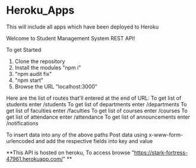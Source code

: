 # Heroku_Apps
This will include all apps which have been deployed to Heroku

Welcome to Student Management System REST API!

To get Started

1. Clone the repository
2. Install the modules "npm i" 
3. "npm audit fix"
4. "npm start"
5. Browse the URL "localhost:3000"
 
Here are the list of routes that'll entered at the end of URL:
To get list of students enter /students
To get list of departments enter /departments
To get list of faculties enter /faculties
To get list of courses enter /courses
To get list of attendance enter /attendance
To get list of announcements enter /notifications
 
 To insert data into any of the above paths 
 Post data using x-www-form-urlencoded and add the respective fields into key and value
 
 **This API is hosted on heroku, To access browse "https://stark-fortress-47961.herokuapp.com/" **
